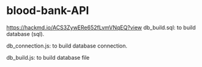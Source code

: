 # blood-bank-API
 https://hackmd.io/ACS3ZywERe652fLvmVNqEQ?view
db_build.sql:
 to build database (sql).

 db_connection.js:
  to build database  connection.

  db_build.js:
   to build database file